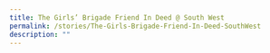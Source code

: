 ```yaml
---
title: The Girls’ Brigade Friend In Deed @ South West
permalink: /stories/The-Girls-Brigade-Friend-In-Deed-SouthWest
description: ""
---
```

